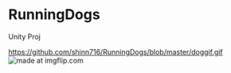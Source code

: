 # RunningDogs
Unity Proj

https://github.com/shinn716/RunningDogs/blob/master/doggif.gif
<img src="https://i.imgflip.com/20dhvg.gif" title="made at imgflip.com"/></a>
